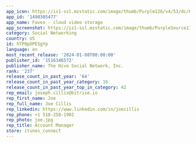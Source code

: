 ```yaml
---
app_icon: https://is1-ssl.mzstatic.com/image/thumb/Purple126/v4/53/dc/6d/53dc6dcc-be69-d048-6a0b-3a2c1c429e2b/AppIcon-1x_U007emarketing-0-10-0-85-220.png/1024x1024bb.png
app_id: '1490305477'
app_name: Faves - cloud video storage
app_screenshot: https://is1-ssl.mzstatic.com/image/thumb/PurpleSource116/v4/68/45/e6/6845e6e7-5f6f-3147-9551-07ea04629d33/248cf1c5-5dca-49d3-a974-ec1c6edc3a76_size3-screen01.jpg/1242x2208bb.png
category: Social Networking
country: US
id: hTP0pOPESgYp
language: en
most_recent_release: '2024-01-08T00:00:00'
publisher_id: '1516346572'
publisher_name: The Hive Social Network, Inc.
rank: '237'
release_count_in_past_year: '64'
release_count_in_past_year_category: 16
release_count_in_past_year_top_in_category: 42
rep_email: joseph.cillis@bitrise.io
rep_first_name: Joe
rep_full_name: Joe Cillis
rep_linkedin: https://www.linkedin.com/in/joecillis
rep_phone: +1 518-258-1902
rep_photo: joe.jpg
rep_title: Account Manager
store: itunes_connect
---
```

